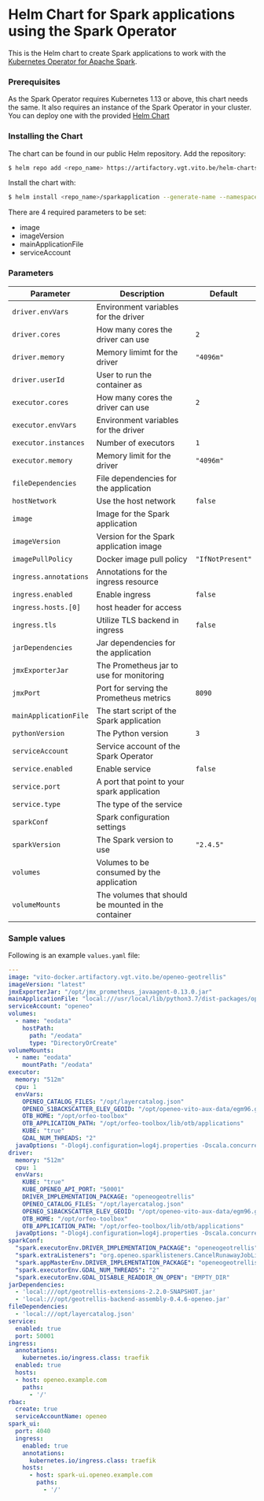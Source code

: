 # Helm Chart for Spark applications using the Spark Operator

This is the Helm chart to create Spark applications to work with the [Kubernetes Operator for Apache Spark](https://github.com/GoogleCloudPlatform/spark-on-k8s-operator).

### Prerequisites

As the Spark Operator requires Kubernetes 1.13 or above, this chart needs the same. It also requires an instance of the Spark Operator in your cluster. You can deploy one with the provided [Helm Chart](https://github.com/helm/charts/tree/master/incubator/sparkoperator)

### Installing the Chart

The chart can be found in our public Helm repository. Add the repository:

```bash
$ helm repo add <repo_name> https://artifactory.vgt.vito.be/helm-charts
```

Install the chart with:

```bash
$ helm install <repo_name>/sparkapplication --generate-name --namespace <namespace>
```

There are 4 required parameters to be set:
  * image
  * imageVersion
  * mainApplicationFile
  * serviceAccount

### Parameters

| Parameter             | Description                                         | Default          |
|-----------------------|-----------------------------------------------------|------------------|
| `driver.envVars`      | Environment variables for the driver                |                  |
| `driver.cores`        | How many cores the driver can use                   | `2`              |
| `driver.memory`       | Memory limimt for the driver                        | `"4096m"`        |
| `driver.userId`       | User to run the container as                        |                  |
| `executor.cores`      | How many cores the driver can use                   | `2`              |
| `executor.envVars`    | Environment variables for the driver                |                  |
| `executor.instances`  | Number of executors                                 | `1`              |
| `executor.memory`     | Memory limit for the driver                         | `"4096m"`        |
| `fileDependencies`    | File dependencies for the application               |                  |
| `hostNetwork`         | Use the host network                                | `false`          |
| `image`               | Image for the Spark application                     |                  |
| `imageVersion`        | Version for the Spark application image             |                  |
| `imagePullPolicy`     | Docker image pull policy                            | `"IfNotPresent"` |
| `ingress.annotations` | Annotations for the ingress resource                |                  |
| `ingress.enabled`     | Enable ingress                                      | `false`          |
| `ingress.hosts.[0]`   | host header for access                              |                  |
| `ingress.tls`         | Utilize TLS backend in ingress                      | `false`          |
| `jarDependencies`     | Jar dependencies for the application                |                  |
| `jmxExporterJar`      | The Prometheus jar to use for monitoring            |                  |
| `jmxPort`             | Port for serving the Prometheus metrics             | `8090`           |
| `mainApplicationFile` | The start script of the Spark application           |                  |
| `pythonVersion`       | The Python version                                  | `3`              |
| `serviceAccount`      | Service account of the Spark Operator               |                  |
| `service.enabled`     | Enable service                                      | `false`          |
| `service.port`        | A port that point to your spark application         |                  |
| `service.type`        | The type of the service                             |                  |
| `sparkConf`           | Spark configuration settings                        |                  |
| `sparkVersion`        | The Spark version to use                            | `"2.4.5"`        |
| `volumes`             | Volumes to be consumed by the application           |                  |
| `volumeMounts`        | The volumes that should be mounted in the container |                  |

### Sample values

Following is an example `values.yaml` file:

```yaml
---
image: "vito-docker.artifactory.vgt.vito.be/openeo-geotrellis"
imageVersion: "latest"
jmxExporterJar: "/opt/jmx_prometheus_javaagent-0.13.0.jar"
mainApplicationFile: "local:///usr/local/lib/python3.7/dist-packages/openeogeotrellis/deploy/kube.py"
serviceAccount: "openeo"
volumes:
  - name: "eodata"
    hostPath:
      path: "/eodata"
      type: "DirectoryOrCreate"
volumeMounts:
  - name: "eodata"
    mountPath: "/eodata"
executor:
  memory: "512m"
  cpu: 1
  envVars:
    OPENEO_CATALOG_FILES: "/opt/layercatalog.json"
    OPENEO_S1BACKSCATTER_ELEV_GEOID: "/opt/openeo-vito-aux-data/egm96.grd"
    OTB_HOME: "/opt/orfeo-toolbox"
    OTB_APPLICATION_PATH: "/opt/orfeo-toolbox/lib/otb/applications"
    KUBE: "true"
    GDAL_NUM_THREADS: "2"
  javaOptions: "-Dlog4j.configuration=log4j.properties -Dscala.concurrent.context.numThreads=4 -Dscala.concurrent.context.maxThreads=4"
driver:
  memory: "512m"
  cpu: 1
  envVars:
    KUBE: "true"
    KUBE_OPENEO_API_PORT: "50001"
    DRIVER_IMPLEMENTATION_PACKAGE: "openeogeotrellis"
    OPENEO_CATALOG_FILES: "/opt/layercatalog.json"
    OPENEO_S1BACKSCATTER_ELEV_GEOID: "/opt/openeo-vito-aux-data/egm96.grd"
    OTB_HOME: "/opt/orfeo-toolbox"
    OTB_APPLICATION_PATH: "/opt/orfeo-toolbox/lib/otb/applications"
  javaOptions: "-Dlog4j.configuration=log4j.properties -Dscala.concurrent.context.numThreads=6 -Dpixels.treshold=1000000"
sparkConf:
  "spark.executorEnv.DRIVER_IMPLEMENTATION_PACKAGE": "openeogeotrellis"
  "spark.extraListeners": "org.openeo.sparklisteners.CancelRunawayJobListener"
  "spark.appMasterEnv.DRIVER_IMPLEMENTATION_PACKAGE": "openeogeotrellis"
  "spark.executorEnv.GDAL_NUM_THREADS": "2"
  "spark.executorEnv.GDAL_DISABLE_READDIR_ON_OPEN": "EMPTY_DIR"
jarDependencies:
  - 'local:///opt/geotrellis-extensions-2.2.0-SNAPSHOT.jar'
  - 'local:///opt/geotrellis-backend-assembly-0.4.6-openeo.jar'
fileDependencies:
  - 'local:///opt/layercatalog.json'
service:
  enabled: true
  port: 50001
ingress:
  annotations:
    kubernetes.io/ingress.class: traefik
  enabled: true
  hosts:
  - host: openeo.example.com
    paths:
      - '/'
rbac:
  create: true
  serviceAccountName: openeo
spark_ui:
  port: 4040
  ingress:
    enabled: true
    annotations:
      kubernetes.io/ingress.class: traefik
    hosts:
      - host: spark-ui.openeo.example.com
        paths:
          - '/'
```
